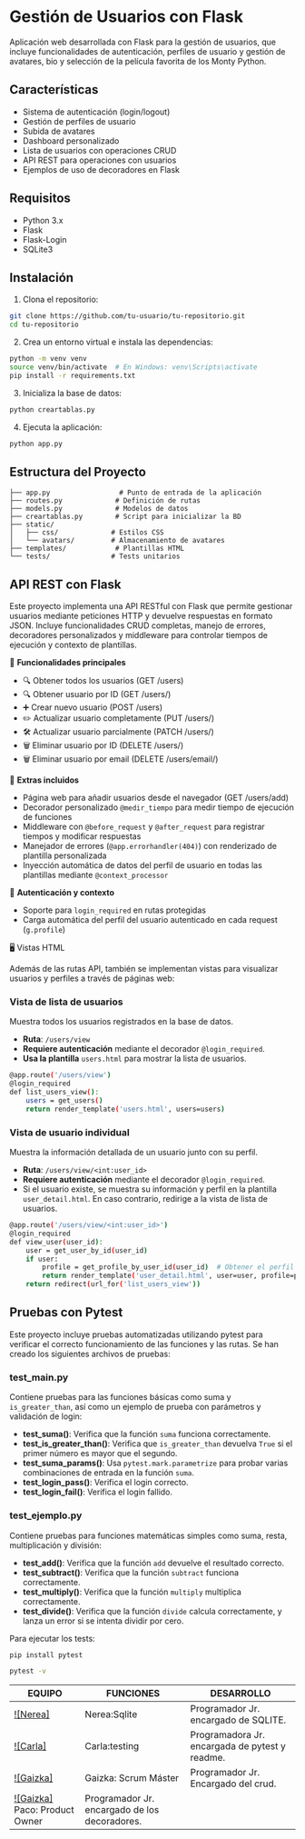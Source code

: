 # Gestión de Usuarios con Flask

Aplicación web desarrollada con Flask para la gestión de usuarios, que incluye funcionalidades de autenticación, perfiles de usuario y gestión de avatares, bio y selección de la película favorita de los Monty Python. 

## Características

- Sistema de autenticación (login/logout)
- Gestión de perfiles de usuario
- Subida de avatares
- Dashboard personalizado
- Lista de usuarios con operaciones CRUD
- API REST para operaciones con usuarios
- Ejemplos de uso de decoradores en Flask

## Requisitos

- Python 3.x
- Flask
- Flask-Login
- SQLite3

## Instalación

1. Clona el repositorio:
```bash
git clone https://github.com/tu-usuario/tu-repositorio.git
cd tu-repositorio
```

2. Crea un entorno virtual e instala las dependencias:
```bash
python -m venv venv
source venv/bin/activate  # En Windows: venv\Scripts\activate
pip install -r requirements.txt
```

3. Inicializa la base de datos:
```bash
python creartablas.py
```

4. Ejecuta la aplicación:
```bash
python app.py
```

## Estructura del Proyecto

```
├── app.py                 # Punto de entrada de la aplicación
├── routes.py             # Definición de rutas
├── models.py             # Modelos de datos
├── creartablas.py        # Script para inicializar la BD
├── static/              
│   ├── css/             # Estilos CSS
│   └── avatars/         # Almacenamiento de avatares
├── templates/            # Plantillas HTML
└── tests/               # Tests unitarios
```
## API REST con Flask
Este proyecto implementa una API RESTful con Flask que permite gestionar usuarios mediante peticiones HTTP y devuelve respuestas en formato JSON. Incluye funcionalidades CRUD completas, manejo de errores, decoradores personalizados y middleware para controlar tiempos de ejecución y contexto de plantillas.

🚀 **Funcionalidades principales**

- 🔍 Obtener todos los usuarios (GET /users)
- 🔍 Obtener usuario por ID (GET /users/<id>)
- ➕ Crear nuevo usuario (POST /users)
- ✏️ Actualizar usuario completamente (PUT /users/<id>)
- 🛠️ Actualizar usuario parcialmente (PATCH /users/<id>)
- 🗑️ Eliminar usuario por ID (DELETE /users/<id>)
- 🗑️ Eliminar usuario por email (DELETE /users/email/<email>)

🧰 **Extras incluidos**

- Página web para añadir usuarios desde el navegador (GET /users/add)
- Decorador personalizado `@medir_tiempo` para medir tiempo de ejecución de funciones
- Middleware con `@before_request` y `@after_request` para registrar tiempos y modificar respuestas
- Manejador de errores (`@app.errorhandler(404)`) con renderizado de plantilla personalizada
- Inyección automática de datos del perfil de usuario en todas las plantillas mediante `@context_processor`

🔐 **Autenticación y contexto**

- Soporte para `login_required` en rutas protegidas
- Carga automática del perfil del usuario autenticado en cada request (`g.profile`)


🖥️ Vistas HTML

Además de las rutas API, también se implementan vistas para visualizar usuarios y perfiles a través de páginas web:

### Vista de lista de usuarios
Muestra todos los usuarios registrados en la base de datos.

- **Ruta**: `/users/view`
- **Requiere autenticación** mediante el decorador `@login_required`.
- **Usa la plantilla** `users.html` para mostrar la lista de usuarios.
  
```bash
@app.route('/users/view')
@login_required
def list_users_view():
    users = get_users()
    return render_template('users.html', users=users)
```

### Vista de usuario individual
Muestra la información detallada de un usuario junto con su perfil.

- **Ruta**: `/users/view/<int:user_id>`
- **Requiere autenticación** mediante el decorador `@login_required`.
- Si el usuario existe, se muestra su información y perfil en la plantilla `user_detail.html`. En caso contrario, redirige a la vista de lista de usuarios.

```bash
@app.route('/users/view/<int:user_id>')
@login_required
def view_user(user_id):
    user = get_user_by_id(user_id)
    if user:
        profile = get_profile_by_user_id(user_id)  # Obtener el perfil del usuario
        return render_template('user_detail.html', user=user, profile=profile)
    return redirect(url_for('list_users_view'))
```

## Pruebas con Pytest
Este proyecto incluye pruebas automatizadas utilizando pytest para verificar el correcto funcionamiento de las funciones y las rutas. Se han creado los siguientes archivos de pruebas:

### test_main.py
Contiene pruebas para las funciones básicas como suma y `is_greater_than`, así como un ejemplo de prueba con parámetros y validación de login:

- **test_suma()**: Verifica que la función `suma` funciona correctamente.
- **test_is_greater_than()**: Verifica que `is_greater_than` devuelva `True` si el primer número es mayor que el segundo.
- **test_suma_params()**: Usa `pytest.mark.parametrize` para probar varias combinaciones de entrada en la función `suma`.
- **test_login_pass()**: Verifica el login correcto.
- **test_login_fail()**: Verifica el login fallido.

### test_ejemplo.py
Contiene pruebas para funciones matemáticas simples como suma, resta, multiplicación y división:

- **test_add()**: Verifica que la función `add` devuelve el resultado correcto.
- **test_subtract()**: Verifica que la función `subtract` funciona correctamente.
- **test_multiply()**: Verifica que la función `multiply` multiplica correctamente.
- **test_divide()**: Verifica que la función `divide` calcula correctamente, y lanza un error si se intenta dividir por cero.

Para ejecutar los tests:

```bash
pip install pytest
```

```bash
pytest -v
```
| EQUIPO | FUNCIONES | DESARROLLO |
|---------------------------------------|----------------------------------------|------------------------------|
| [![Nerea]](https://github.com/nereasaga) | Nerea:Sqlite | Programador Jr. encargado de SQLITE. |
| [![Carla]](https://github.com/carlasiles1) | Carla:testing| Programadora Jr. encargada de pytest y readme. |
| [![Gaizka]](https://github.com/gaizkamg) | Gaizka: Scrum Máster| Programador Jr. Encargado del crud.|
| [![Gaizka]](https://github.com/githpaco) Paco: Product Owner | Programador Jr. encargado de los decoradores.|



